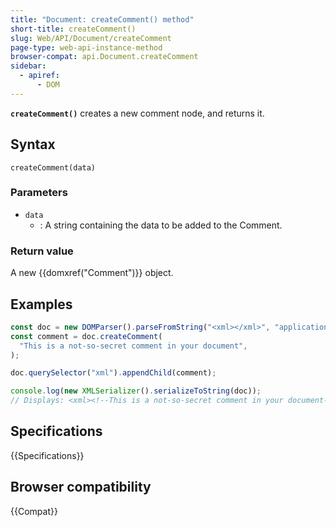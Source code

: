 ```yaml
---
title: "Document: createComment() method"
short-title: createComment()
slug: Web/API/Document/createComment
page-type: web-api-instance-method
browser-compat: api.Document.createComment
sidebar:
  - apiref:
      - DOM
---
```


**`createComment()`** creates a new comment node, and returns
it.

## Syntax

```js-nolint
createComment(data)
```

### Parameters

- `data`
  - : A string containing the data to be added to the Comment.

### Return value

A new {{domxref("Comment")}} object.

## Examples

```js
const doc = new DOMParser().parseFromString("<xml></xml>", "application/xml");
const comment = doc.createComment(
  "This is a not-so-secret comment in your document",
);

doc.querySelector("xml").appendChild(comment);

console.log(new XMLSerializer().serializeToString(doc));
// Displays: <xml><!--This is a not-so-secret comment in your document--></xml>
```

## Specifications

{{Specifications}}

## Browser compatibility

{{Compat}}
